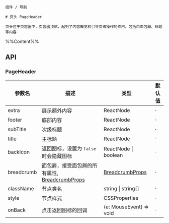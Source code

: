 `````
组件 / 导航

# 页头 PageHeader

页头位于页容器中，页容器顶部，起到了内容概览和引导页级操作的作用。包括由面包屑、标题等内容

`````

%%Content%%

## API

### PageHeader

|参数名|描述|类型|默认值|
|---|---|---|---|
|extra|展示额外内容|ReactNode |`-`|
|footer|底部内容|ReactNode |`-`|
|subTitle|次级标题|ReactNode |`-`|
|title|主标题|ReactNode |`-`|
|backIcon|返回图标，设置为 `false` 时会隐藏图标|ReactNode \| boolean |`-`|
|breadcrumb|面包屑，接受面包屑的所有属性, [BreadcrumbProps](/react/components/breadcrumb)|[BreadcrumbProps](breadcrumb#breadcrumb) |`-`|
|className|节点类名|string \| string[] |`-`|
|style|节点样式|CSSProperties |`-`|
|onBack|点击返回图标的回调|(e: MouseEvent) => void |`-`|
